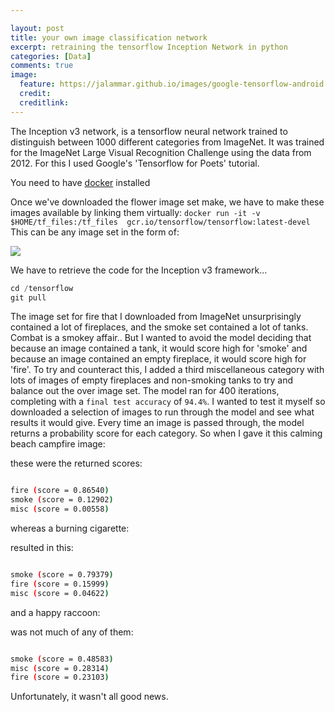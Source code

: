 ```yaml
---

layout: post
title: your own image classification network
excerpt: retraining the tensorflow Inception Network in python
categories: [Data]
comments: true
image:
  feature: https://jalammar.github.io/images/google-tensorflow-android.jpg
  credit: 
  creditlink:
---
```


The Inception v3 network, is a tensorflow neural network trained to distinguish between 1000 different categories from ImageNet. It was trained for the ImageNet Large Visual Recognition Challenge using the data from 2012. For this I used Google's 'Tensorflow for Poets' tutorial.

You need to have [docker](https://docs.docker.com/docker-for-mac/) installed

Once we've downloaded the flower image set make, we have to make these images available by linking them virtually:
`docker run -it -v $HOME/tf_files:/tf_files  gcr.io/tensorflow/tensorflow:latest-devel`
This can be any image set in the form of:

![](https://github.com/deenhe91/deenhe91.github.io/blob/master/images/training_format.png?raw=true)

We have to retrieve the code for the Inception v3 framework...

```python
cd /tensorflow
git pull
```

The image set for fire that I downloaded from ImageNet unsurprisingly contained a lot of fireplaces, and the smoke set contained a lot of tanks. Combat is a smokey affair.. But I wanted to avoid the model deciding that because an image contained a tank, it would score high for 'smoke' and because an image contained an empty fireplace, it would score high for 'fire'. To try and counteract this, I added a third miscellaneous category with lots of images of empty fireplaces and non-smoking tanks to try and balance out the over image set. The model ran for 400 iterations, completing with a `final test accuracy` of `94.4%`. I wanted to test it myself so downloaded a selection of images to run through the model and see what results it would give. Every time an image is passed through, the model returns a probability score for each category. So when I gave it this calming beach campfire image:

[](https://github.com/deenhe91/deenhe91.github.io/blob/master/images/Campfire.jpg?raw=true)

these were the returned scores:

```bash

fire (score = 0.86540)
smoke (score = 0.12902)
misc (score = 0.00558)
```

whereas a burning cigarette:

[](https://github.com/deenhe91/deenhe91.github.io/blob/master/images/cigarette.jpg?raw=true)

resulted in this:

```bash

smoke (score = 0.79379)
fire (score = 0.15999)
misc (score = 0.04622)

```

and a happy raccoon:
[](https://github.com/deenhe91/deenhe91.github.io/blob/master/images/raccoon.jpeg?raw=true)


was not much of any of them:

```bash

smoke (score = 0.48583)
misc (score = 0.28314)
fire (score = 0.23103)
```

Unfortunately, it wasn't all good news.




